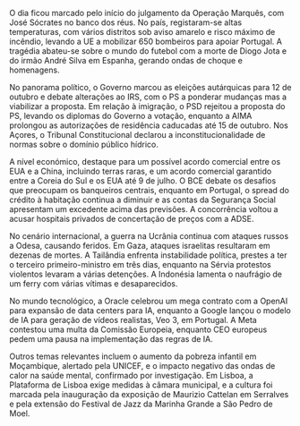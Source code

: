 O dia ficou marcado pelo início do julgamento da Operação Marquês, com José Sócrates no banco dos réus. No país, registaram-se altas temperaturas, com vários distritos sob aviso amarelo e risco máximo de incêndio, levando a UE a mobilizar 650 bombeiros para apoiar Portugal. A tragédia abateu-se sobre o mundo do futebol com a morte de Diogo Jota e do irmão André Silva em Espanha, gerando ondas de choque e homenagens.

No panorama político, o Governo marcou as eleições autárquicas para 12 de outubro e debate alterações ao IRS, com o PS a ponderar mudanças mas a viabilizar a proposta. Em relação à imigração, o PSD rejeitou a proposta do PS, levando os diplomas do Governo a votação, enquanto a AIMA prolongou as autorizações de residência caducadas até 15 de outubro. Nos Açores, o Tribunal Constitucional declarou a inconstitucionalidade de normas sobre o domínio público hídrico.

A nível económico, destaque para um possível acordo comercial entre os EUA e a China, incluindo terras raras, e um acordo comercial garantido entre a Coreia do Sul e os EUA até 9 de julho. O BCE debate os desafios que preocupam os banqueiros centrais, enquanto em Portugal, o spread do crédito à habitação continua a diminuir e as contas da Segurança Social apresentam um excedente acima das previsões. A concorrência voltou a acusar hospitais privados de concertação de preços com a ADSE.

No cenário internacional, a guerra na Ucrânia continua com ataques russos a Odesa, causando feridos. Em Gaza, ataques israelitas resultaram em dezenas de mortes. A Tailândia enfrenta instabilidade política, prestes a ter o terceiro primeiro-ministro em três dias, enquanto na Sérvia protestos violentos levaram a várias detenções. A Indonésia lamenta o naufrágio de um ferry com várias vítimas e desaparecidos.

No mundo tecnológico, a Oracle celebrou um mega contrato com a OpenAI para expansão de data centers para IA, enquanto a Google lançou o modelo de IA para geração de vídeos realistas, Veo 3, em Portugal. A Meta contestou uma multa da Comissão Europeia, enquanto CEO europeus pedem uma pausa na implementação das regras de IA.

Outros temas relevantes incluem o aumento da pobreza infantil em Moçambique, alertado pela UNICEF, e o impacto negativo das ondas de calor na saúde mental, confirmado por investigação. Em Lisboa, a Plataforma de Lisboa exige medidas à câmara municipal, e a cultura foi marcada pela inauguração da exposição de Maurizio Cattelan em Serralves e pela extensão do Festival de Jazz da Marinha Grande a São Pedro de Moel.